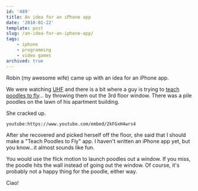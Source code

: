 ```yaml
---
id: '489'
title: An idea for an iPhone app
date: '2010-01-22'
template: post
slug: /an-idea-for-an-iphone-app/
tags:
    - iphone
    - programming
    - video games
archived: true
---
```


Robin (my awesome wife) came up with an idea for an iPhone app.

We were watching [UHF](http://www.imdb.com/title/tt0098546/) and there is a
bit where a guy is trying to
[teach poodles to fly](http://www.youtube.com/watch?v=2kFGxH4wrs4)... by
throwing them out the 3rd floor window. There was a pile poodles on the lawn
of his apartment building.

She cracked up.

<!-- more -->

`youtube:https://www.youtube.com/embed/2kFGxH4wrs4`

After she recovered and picked herself off the floor, she said that I should
make a "Teach Poodles to Fly" app. I haven't written an iPhone app yet, but
you know...it almost sounds like fun.

You would use the flick motion to launch poodles out a window. If you miss,
the poodle hits the wall instead of going out the window. Of course, it's
probably not a happy thing for the poodle, either way.

Ciao!
